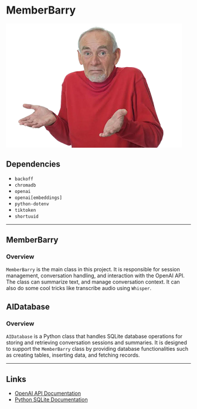# MemberBarry

![Just Barry](docs/img/barry.png)

## Dependencies
- `backoff`
- `chromadb`
- `openai`
- `openai[embeddings]`
- `python-dotenv`
- `tiktoken`
- `shortuuid`
---

## MemberBarry

### Overview

`MemberBarry` is the main class in this project. It is responsible for session management, conversation handling, and interaction with the OpenAI API. The class can summarize text, and manage conversation context. It can also do some cool tricks like transcribe audio using `Whisper`.


## AIDatabase

### Overview

`AIDatabase` is a Python class that handles SQLite database operations for storing and retrieving conversation sessions and summaries. It is designed to support the `MemberBarry` class by providing database functionalities such as creating tables, inserting data, and fetching records.

---


## Links

- [OpenAI API Documentation](https://platform.openai.com/docs/)
- [Python SQLite Documentation](https://docs.python.org/3/library/sqlite3.html)
